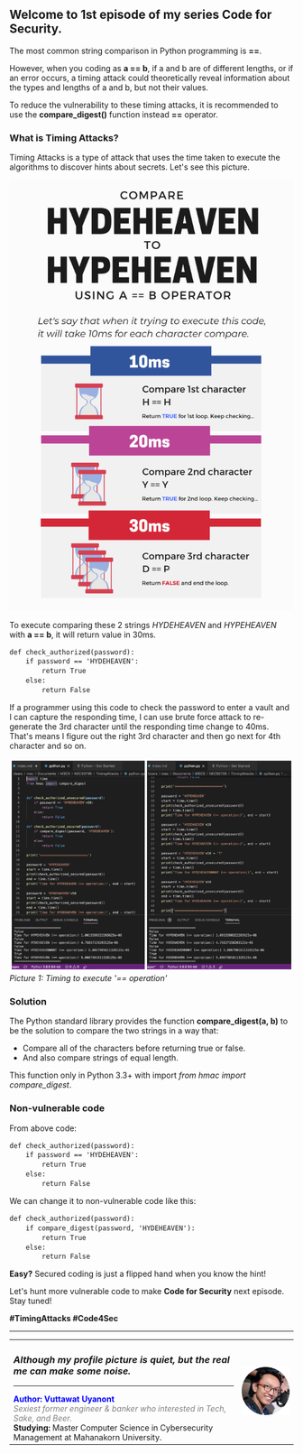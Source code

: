 ## Welcome to 1st episode of my series **Code for Security**.  
The most common string comparison in Python programming is **==**.  
  
However, when you coding as **a == b**, if a and b are of different lengths, or if an error occurs, a timing attack could theoretically reveal information about the types and lengths of a and b, but not their values.  
  
To reduce the vulnerability to these timing attacks, it is recommended to use the **compare_digest()** function instead **==** operator.  

### What is Timing Attacks?

Timing Attacks is a type of attack that uses the time taken to execute the algorithms to discover hints about secrets. Let's see this picture. 
   
![Image](timecheck.png)  
  
To execute comparing these 2 strings *HYDEHEAVEN* and *HYPEHEAVEN* with **a == b**, it will return value in 30ms.  
  
```markdown
def check_authorized(password):
    if password == 'HYDEHEAVEN':
        return True
    else:
        return False
```
  
If a programmer using this code to check the password to enter a vault and I can capture the responding time, I can use brute force attack to re-generate the 3rd character until the responding time change to 40ms. That's means I figure out the right 3rd character and then go next for 4th character and so on.
  
![Timing to execute '== operation'](runcode01.png)  
*Picture 1: Timing to execute '== operation'*
    
### Solution 
The Python standard library provides the function **compare_digest(a, b)** to be the solution to compare the two strings in a way that:  
- Compare all of the characters before returning true or false.  
- And also compare strings of equal length.  
  
This function only in Python 3.3+ with import *from hmac import compare_digest*.  
  
### Non-vulnerable code
From above code:  
```markdown
def check_authorized(password):
    if password == 'HYDEHEAVEN':
        return True
    else:
        return False
```  
  
We can change it to non-vulnerable code like this:  
```markdown
def check_authorized(password):
    if compare_digest(password, 'HYDEHEAVEN'):
        return True
    else:
        return False
```
  
**Easy?** Secured coding is just a flipped hand when you know the hint!

Let's hunt more vulnerable code to make **Code for Security** next episode. Stay tuned!  
  
**#TimingAttacks #Code4Sec**  
  
______________________________
<table border="0">
 <tr>
   <td> <h3><i>Although my profile picture is quiet, but the real me can make some noise.</i></h3>
      <hr>
      <b><font color="Blue"> Author: Vuttawat Uyanont </font></b>  <br>
      <font color="grey"><i>Sexiest former engineer & banker who interested in Tech, Sake, and Beer.</i></font>  <br>
      <b>Studying:</b> Master Computer Science in Cybersecurity Management at Mahanakorn University.  <br> </td>  
   <td><img src="Author.png" width="150"/></td>  
 </tr>
</table>
  
